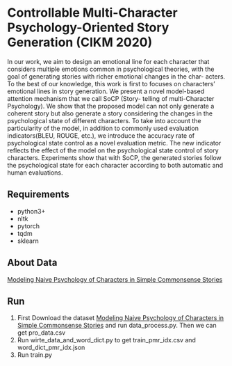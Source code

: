 # Controllable Multi-Character Psychology-Oriented Story Generation (CIKM 2020)

In our work, we aim to design an emotional line for each character that considers multiple emotions common in psychological theories, with the goal of generating stories with richer emotional changes in the char- acters. To the best of our knowledge, this work is first to focuses on characters’ emotional lines in story generation. We present a novel model-based attention mechanism that we call SoCP (Story- telling of multi-Character Psychology). We show that the proposed model can not only generate a coherent story but also generate a story considering the changes in the psychological state of different characters. To take into account the particularity of the model, in addition to commonly used evaluation indicators(BLEU, ROUGE, etc.), we introduce the accuracy rate of psychological state control as a novel evaluation metric. The new indicator reflects the effect of the model on the psychological state control of story characters. Experiments show that with SoCP, the generated stories follow the psychological state for each character according to both automatic and human evaluations.

## Requirements
- python3+
- nltk
- pytorch
- tqdm
- sklearn

## About Data
[Modeling Naive Psychology of Characters in Simple Commonsense Stories](https://uwnlp.github.io/storycommonsense/)

## Run
1. First Download the dataset [Modeling Naive Psychology of Characters in Simple Commonsense Stories](https://uwnlp.github.io/storycommonsense/) and run data_process.py. Then we can get pro_data.csv
2. Run wirte_data_and_word_dict.py to get train_pmr_idx.csv and word_dict_pmr_idx.json
3. Run train.py
